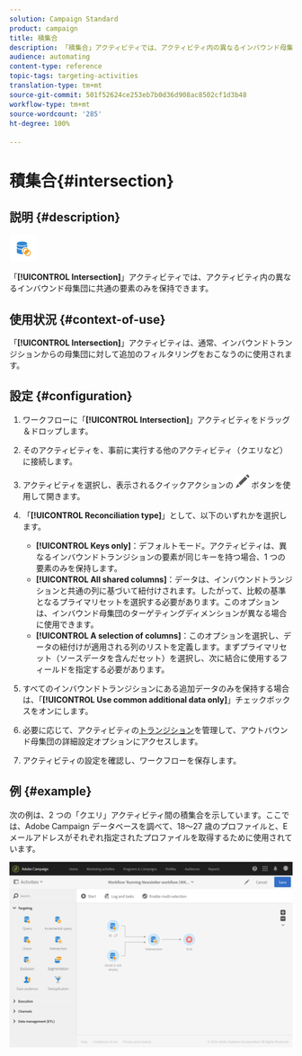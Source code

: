 ```yaml
---
solution: Campaign Standard
product: campaign
title: 積集合
description: 「積集合」アクティビティでは、アクティビティ内の異なるインバウンド母集団に共通の要素のみを保持できます。
audience: automating
content-type: reference
topic-tags: targeting-activities
translation-type: tm+mt
source-git-commit: 501f52624ce253eb7b0d36d908ac8502cf1d3b48
workflow-type: tm+mt
source-wordcount: '285'
ht-degree: 100%

---
```



# 積集合{#intersection}

## 説明 {#description}

![](assets/intersection.png)

「**[!UICONTROL Intersection]**」アクティビティでは、アクティビティ内の異なるインバウンド母集団に共通の要素のみを保持できます。

## 使用状況 {#context-of-use}

「**[!UICONTROL Intersection]**」アクティビティは、通常、インバウンドトランジションからの母集団に対して追加のフィルタリングをおこなうのに使用されます。

## 設定 {#configuration}

1. ワークフローに「**[!UICONTROL Intersection]**」アクティビティをドラッグ＆ドロップします。
1. そのアクティビティを、事前に実行する他のアクティビティ（クエリなど）に接続します。
1. アクティビティを選択し、表示されるクイックアクションの ![](assets/edit_darkgrey-24px.png) ボタンを使用して開きます。
1. 「**[!UICONTROL Reconciliation type]**」として、以下のいずれかを選択します。

   * **[!UICONTROL Keys only]**：デフォルトモード。アクティビティは、異なるインバウンドトランジションの要素が同じキーを持つ場合、1 つの要素のみを保持します。
   * **[!UICONTROL All shared columns]**：データは、インバウンドトランジションと共通の列に基づいて紐付けされます。したがって、比較の基準となるプライマリセットを選択する必要があります。このオプションは、インバウンド母集団のターゲティングディメンションが異なる場合に使用できます。
   * **[!UICONTROL A selection of columns]**：このオプションを選択し、データの紐付けが適用される列のリストを定義します。まずプライマリセット（ソースデータを含んだセット）を選択し、次に結合に使用するフィールドを指定する必要があります。

1. すべてのインバウンドトランジションにある追加データのみを保持する場合は、「**[!UICONTROL Use common additional data only]**」チェックボックスをオンにします。
1. 必要に応じて、アクティビティの[トランジション](../../automating/using/activity-properties.md)を管理して、アウトバウンド母集団の詳細設定オプションにアクセスします。
1. アクティビティの設定を確認し、ワークフローを保存します。

## 例 {#example}

次の例は、2 つの「クエリ」アクティビティ間の積集合を示しています。ここでは、Adobe Campaign データベースを調べて、18～27 歳のプロファイルと、E メールアドレスがそれぞれ指定されたプロファイルを取得するために使用されています。

![](assets/wkf_intersection_example.png)

